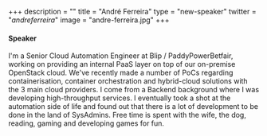 +++
description = ""
title = "André Ferreira"
type = "new-speaker"
twitter = "_andreferreira_"
image = "andre-ferreira.jpg"
+++
#### Speaker

I'm a Senior Cloud Automation Engineer at Blip / PaddyPowerBetfair, working on providing an internal PaaS layer on top of our on-premise OpenStack cloud. We've recently made a number of PoCs regarding containerisation, container orchestration and hybrid-cloud solutions with the 3 main cloud providers.
I come from a Backend background where I was developing high-throughput services. I eventually took a shot at the automation side of life and found out that there is a lot of development to be done in the land of SysAdmins.
Free time is spent with the wife, the dog, reading, gaming and developing games for fun.